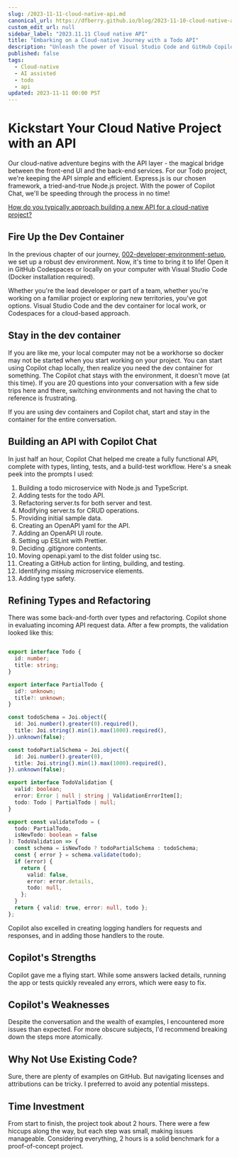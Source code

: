 ```yaml
---
slug: /2023-11-11-cloud-native-api.md
canonical_url: https://dfberry.github.io/blog/2023-11-10-cloud-native-api.md
custom_edit_url: null
sidebar_label: "2023.11.11 Cloud native API"
title: "Embarking on a Cloud-native Journey with a Todo API"
description: "Unleash the power of Visual Studio Code and GitHub Copilot to create a Todo API."
published: false
tags: 
  - Cloud-native
  - AI assisted
  - todo
  - api
updated: 2023-11-11 00:00 PST
---
```

# Kickstart Your Cloud Native Project with an API

Our cloud-native adventure begins with the API layer - the magical bridge between the front-end UI and the back-end services. For our Todo project, we're keeping the API simple and efficient. Express.js is our chosen framework, a tried-and-true Node.js project. With the power of Copilot Chat, we'll be speeding through the process in no time!

[How do you typically approach building a new API for a cloud-native project?](https://bit.ly/3SBV3zx)

## Fire Up the Dev Container

In the previous chapter of our journey, [002-developer-environment-setup](https://github.com/dfberry/cloud-native-todo/tree/002-developer-environment-setup), we set up a robust dev environment. Now, it's time to bring it to life! Open it in GitHub Codespaces or locally on your computer with Visual Studio Code (Docker installation required). 

Whether you're the lead developer or part of a team, whether you're working on a familiar project or exploring new territories, you've got options. Visual Studio Code and the dev container for local work, or Codespaces for a cloud-based approach.


## Stay in the dev container

If you are like me, your local computer may not be a workhorse so docker may not be started when you start working on your project. You can start using Copilot chap locally, then realize you need the dev container for something. The Copilot chat stays with the environment, it doesn't move (at this time). If you are 20 questions into your conversation with a few side trips here and there, switching environments and not having the chat to reference is frustrating. 

If you are using dev containers and Copilot chat, start and stay in the container for the entire conversation.

## Building an API with Copilot Chat

In just half an hour, Copilot Chat helped me create a fully functional API, complete with types, linting, tests, and a build-test workflow. Here's a sneak peek into the prompts I used:

1. Building a todo microservice with Node.js and TypeScript.
1. Adding tests for the todo API.
1. Refactoring server.ts for both server and test.
1. Modifying server.ts for CRUD operations.
1. Providing initial sample data.
1. Creating an OpenAPI yaml for the API.
1. Adding an OpenAPI UI route.
1. Setting up ESLint with Prettier.
1. Deciding .gitignore contents.
1. Moving openapi.yaml to the dist folder using tsc.
1. Creating a GitHub action for linting, building, and testing.
1. Identifying missing microservice elements.
1. Adding type safety.

## Refining Types and Refactoring

There was some back-and-forth over types and refactoring. Copilot shone in evaluating incoming API request data. After a few prompts, the validation looked like this:

```typescript

export interface Todo {
  id: number;
  title: string;
}

export interface PartialTodo {
  id?: unknown;
  title?: unknown;
}

const todoSchema = Joi.object({
  id: Joi.number().greater(0).required(),
  title: Joi.string().min(1).max(1000).required(),
}).unknown(false);

const todoPartialSchema = Joi.object({
  id: Joi.number().greater(0),
  title: Joi.string().min(1).max(1000).required(),
}).unknown(false);

export interface TodoValidation {
  valid: boolean;
  error: Error | null | string | ValidationErrorItem[];
  todo: Todo | PartialTodo | null;
}

export const validateTodo = (
  todo: PartialTodo,
  isNewTodo: boolean = false
): TodoValidation => {
  const schema = isNewTodo ? todoPartialSchema : todoSchema;
  const { error } = schema.validate(todo);
  if (error) {
    return {
      valid: false,
      error: error.details,
      todo: null,
    };
  }
  return { valid: true, error: null, todo };
};
```

Copilot also excelled in creating logging handlers for requests and responses, and in adding those handlers to the route.

## Copilot's Strengths
Copilot gave me a flying start. While some answers lacked details, running the app or tests quickly revealed any errors, which were easy to fix.

## Copilot's Weaknesses
Despite the conversation and the wealth of examples, I encountered more issues than expected. For more obscure subjects, I'd recommend breaking down the steps more atomically.

## Why Not Use Existing Code?
Sure, there are plenty of examples on GitHub. But navigating licenses and attributions can be tricky. I preferred to avoid any potential missteps.

## Time Investment
From start to finish, the project took about 2 hours. There were a few hiccups along the way, but each step was small, making issues manageable. Considering everything, 2 hours is a solid benchmark for a proof-of-concept project.